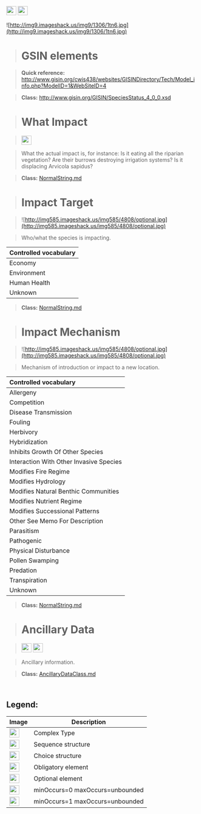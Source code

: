 <img src='http://imageshack.us/a/img16/5397/multipleg.jpg' width='26' height='24' /> <img src='http://img6.imageshack.us/img6/1315/sequencej.jpg' width='26' height='24' />

![http://img9.imageshack.us/img9/1306/1tn6.jpg](http://img9.imageshack.us/img9/1306/1tn6.jpg)




> # GSIN elements #

> <b>Quick reference:</b> http://www.gisin.org/cwis438/websites/GISINDirectory/Tech/Model_info.php?ModelID=1&WebSiteID=4

> <b>Class:</b> http://www.gisin.org/GISIN/SpeciesStatus_4_0_0.xsd

> # What Impact #

> <img src='http://img52.imageshack.us/img52/2777/elementkw.jpg' width='26' height='24' />

> What the actual impact is, for instance: Is it eating all the riparian vegetation? Are their burrows destroying irrigation systems? Is it displacing  Arvicola sapidus?

> <b>Class:</b> [NormalString.md](../wiki/NormalString.md)

> # Impact Target #

> ![http://img585.imageshack.us/img585/4808/optional.jpg](http://img585.imageshack.us/img585/4808/optional.jpg)

> Who/what the species is impacting.

|<b>Controlled vocabulary</b>|
|:---------------------------|
|Economy|
|Environment|
|Human Health|
|Unknown|

> <b>Class:</b> [NormalString.md](../wiki/NormalString.md)

> # Impact Mechanism #

> ![http://img585.imageshack.us/img585/4808/optional.jpg](http://img585.imageshack.us/img585/4808/optional.jpg)

> Mechanism of introduction or impact to a new location.

|<b>Controlled vocabulary</b>|
|:---------------------------|
|Allergeny|
|Competition|
|Disease Transmission|
|Fouling|
|Herbivory|
|Hybridization|
|Inhibits Growth Of Other Species|
|Interaction With Other Invasive Species|
|Modifies Fire Regime|
|Modifies Hydrology|
|Modifies Natural Benthic Communities|
|Modifies Nutrient Regime|
|Modifies Successional Patterns|
|Other See Memo For Description|
|Parasitism|
|Pathogenic|
|Physical Disturbance|
|Pollen Swamping|
|Predation|
|Transpiration|
|Unknown|

> <b>Class:</b> [NormalString.md](../wiki/NormalString.md) 

> # Ancillary Data #

> <img src='http://img585.imageshack.us/img585/4808/optional.jpg' width='26' height='24' /> <img src='http://img19.imageshack.us/img19/4356/infinitol.jpg' width='26' height='24' />

> Ancillary information.

> <b>Class:</b> [AncillaryDataClass.md](../wiki/AncillaryDataClass.md)

<br>
<h2><b>Legend:</b></h2>

<table><thead><th>Image</th><th>Description</th></thead><tbody>
<tr><td><img src='http://imageshack.us/a/img16/5397/multipleg.jpg' width='26' height='24' /></td><td>Complex Type</td></tr>
<tr><td><img src='http://img6.imageshack.us/img6/1315/sequencej.jpg' width='26' height='24' /></td><td>Sequence structure</td></tr>
<tr><td><img src='http://img266.imageshack.us/img266/2791/choice.jpg' width='26' height='24' /></td><td>Choice structure</td></tr>
<tr><td><img src='http://img52.imageshack.us/img52/2777/elementkw.jpg' width='26' height='24' /></td><td>Obligatory element</td></tr>
<tr><td><img src='http://img585.imageshack.us/img585/4808/optional.jpg' width='26' height='24' /></td><td>Optional element</td></tr>
<tr><td><img src='http://img19.imageshack.us/img19/4356/infinitol.jpg' width='26' height='24' /></td><td>minOccurs=0 maxOccurs=unbounded</td></tr>
<tr><td><img src='http://img198.imageshack.us/img198/6134/unoinfinito.jpg' width='26' height='24' /></td><td>minOccurs=1 maxOccurs=unbounded</td></tr>
